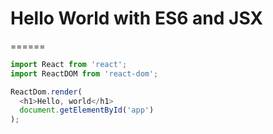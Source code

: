 # Hello World with ES6 and JSX
======

```javascript
import React from 'react';
import ReactDOM from 'react-dom';

ReactDom.render(
  <h1>Hello, world</h1>
  document.getElementById('app')
);
```

